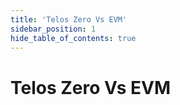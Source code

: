 ```yaml
---
title: 'Telos Zero Vs EVM'
sidebar_position: 1
hide_table_of_contents: true
---
```


# Telos Zero Vs EVM